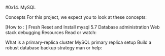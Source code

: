 #0x14. MySQL

Concepts
For this project, we expect you to look at these concepts:

[How to : ] Fresh Reset and Install mysql 5.7
Database administration
Web stack debugging
Resources
Read or watch:

What is a primary-replica cluster
MySQL primary replica setup
Build a robust database backup strategy
man or help:


